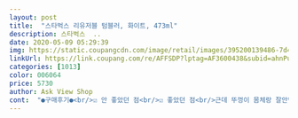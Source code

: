 ```yaml
---
layout: post 
title:  "스타벅스 리유저블 텀블러, 화이트, 473ml" 
description: 스타벅스  ..
date: 2020-05-09 05:29:39 
img: https://static.coupangcdn.com/image/retail/images/395200139486-7d4970e5-fcd1-4b92-b93f-73603a28d89d.jpg 
linkUrl: https://link.coupang.com/re/AFFSDP?lptag=AF3600438&subid=ahnPublicAsk&pageKey=3717535&itemId=18318151&vendorItemId=3043725225&traceid=V0-113-2e101ad61c5bdfda 
categories: [1013] 
color: 006064 
price: 5730 
author: Ask View Shop 
cont:  "●구매후기●<br/>☑️ 안 좋았던 점<br/>☑️ 좋았던 점<br/>근데 뚜껑이 몸체랑 잘안맞는거 같네요 몸체랑 뚜껑 사이즈 안맞는거 같아요 꽉끼고 겨우끼워야하고 뺄때도 뚜껑 진짜 안빠지네요 가격저렴해서 남편이랑 하나씩 밖에 하나씩 들고다니려고 구매했어요 디자인은 역시 마음에들고 이쁜데 뚜껑부분이 마음에 안드네요 ㅜ<br/>다만 처음열때 잘안열려서 고무장갑끼고 열었어요 ㅠㅜ<br/>두개사서 하나는 남치니주고 하나는 제가써요~~<br/>뚜껑에도 BPA free 새겨져있네요<br/>뚜껑이랑 몸체 둘다 하얀색이에요!<br/>뜨거운음료, 차가운음료 담아도되고<br/>배송받자마자 설거지세제로 세척해놓고 말려서 정리해놨어요<br/>상품설명에<br/>안심이되네요~~<br/>이 조금도 없습니다.<br/> 꼭 사세요.<br/><br/>장바구니에 몇 달 내내 담겨 있었는데 며칠 전 사용하던 텀블러를 모두 버리기로 결심하고 물컵을 사러 들어왔습니다.<br/> 구매후기를 대충 살펴보니 생각보다 만족하신 구매자님들이 많아 속는 셈치고 샀는데 기대 이상입니다.<br/> 우선 상당히 두께감이 있는 편이라 손에 쥐었을 때 구겨짐이 없고, 겉 재질은 마치 아이패드 지문방지 필름 느낌이라 거끌거리는 느낌이 좋았습니다.<br/> 뚜껑은 그냥 얹는 형식이 아니고 꽤 눌러야 탈착되는걸 보니 안전 문제도 없을거 같습니다.<br/> 뜨거운 물 담아서 쓰셔도 되는데 그러면 열이 전도되니 홀더 별도로 쓰시는게 좋겠네요.<br/> 저는 미지근하거나 따뜻한 물을 주로 담아서 먹거든요.<br/> 커피 자꾸 넣으면 착색되는지는 모르겠습니다.<br/> 스벅 도자기 컵들 중 흰색은 보통 착색 많이 되더라고요.<br/><br/>재질에는 플라스틱만 적혀있어서<br/>저렴이커플템❤️<br/>저렴하게 좋은물건 잘샀어요!<br/>전자레인지 사용 가능하다고 하지만<br/>진짜 가능할지 의심하면서 구매했는데<br/>커피내용물 들어있을때 뚜껑 빼다가는 옷에 다흘릴거 같네요 주의해야겠어요<br/>택배 와서 개봉해보니<br/>포장에 재질 폴리프로필렌 적혀있고<br/>한세네번 열었다닫았다하니까 부드럽고 사용하기좋아요~<br/>" 
---
```

